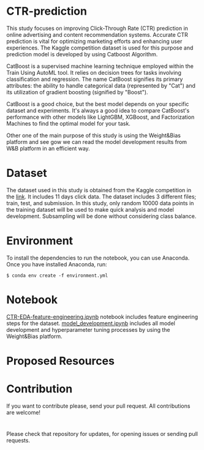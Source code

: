 # CTR-prediction
This study focuses on improving Click-Through Rate (CTR) prediction in online advertising and content recommendation systems. Accurate CTR prediction is vital for optimizing marketing efforts and enhancing user experiences. The Kaggle competition dataset is used for this purpose and prediction model is developed by using Catboost Algorithm. 

CatBoost is a supervised machine learning technique employed within the Train Using AutoML tool. It relies on decision trees for tasks involving classification and regression. The name CatBoost signifies its primary attributes: the ability to handle categorical data (represented by "Cat") and its utilization of gradient boosting (signified by "Boost").

CatBoost is a good choice, but the best model depends on your specific dataset and experiments. It's always a good idea to compare CatBoost's performance with other models like LightGBM, XGBoost, and Factorization Machines to find the optimal model for your task. 

Other one of the main purpose of this study is using the Weight&Bias platform and see gow we can read the model development results from W&B platform in an efficient way.

# Dataset
The dataset used in this study is obtained from the Kaggle competition in the [link][id/name]. It includes 11 days click data.
The dataset includes 3 different files; train, test, and submission. In this study, only random 10000 data points in the training dataset will be used to make quick analysis and model development. Subsampling will be done without considering class balance.

[id/name]: https://www.kaggle.com/competitions/avazu-ctr-prediction/overview


# Environment
To install the dependencies to run the notebook, you can use Anaconda. Once you have installed Anaconda, run:

`$ conda env create -f environment.yml`

# Notebook 
[CTR-EDA-feature-engineering.ipynb][notebook1] notebook includes feature engineering steps for the dataset. 
[model_development.ipynb][notebook2] includes all model development and hyperparameter tuning processes by using the Weight&Bias platform.

[notebook1]: https://github.com/ftmoztl/CTR-prediction/blob/main/CTR-EDA-feature-engineering.ipynb
[notebook2]: https://github.com/ftmoztl/CTR-prediction/blob/main/model-development.ipynb

# Proposed Resources
 

# Contribution
If you want to contribute please, send your pull request. All contributions are welcome!

#
Please check that repository for updates, for opening issues or sending pull requests.